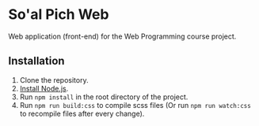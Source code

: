 # So'al Pich Web

Web application (front-end) for the Web Programming course project.

## Installation

1. Clone the repository.
2. [Install Node.js](https://nodejs.org/en/learn/getting-started/how-to-install-nodejs).
3. Run `npm install` in the root directory of the project.
4. Run `npm run build:css` to compile scss files (Or run `npm run watch:css` to recompile files after every change).
